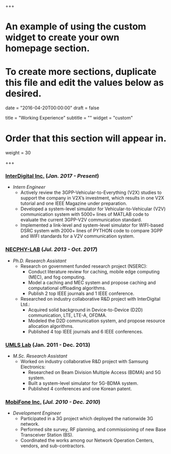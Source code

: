 +++
# An example of using the custom widget to create your own homepage section.
# To create more sections, duplicate this file and edit the values below as desired.

date = "2016-04-20T00:00:00"
draft = false

title = "Working Experience"
subtitle = ""
widget = "custom"

# Order that this section will appear in.
weight = 30

+++


### [InterDigital Inc.](http://www.interdigital.com/) (*Jan. 2017 - Present*)
- *Intern Engineer*
	- Actively review the 3GPP-Vehicular-to-Everything (V2X) studies to support the company in V2X’s
investment, which results in one V2X tutorial and one IEEE Magazine under preparation.
	- Developed a system-level simulator for Vehicular-to-Vehicular (V2V) communication system with 5000+
lines of MATLAB code to evaluate the current 3GPP-V2V communication standard.
	- Implemented a link-level and system-level simulator for WIFI-based DSRC system with 2000+ lines of
PYTHON code to compare 3GPP and WIFI standards for a V2V communication system.

### [NECPHY-LAB](http://necphy-lab.com/) (*Jul. 2013 - Oct. 2017*)

- *Ph.D. Research Assistant*
	- Research on government funded research project (NSERC):
		- Conduct literature review for caching, mobile edge computing (MEC), and fog computing.
		- Model a caching and MEC system and propose caching and computational offloading algorithms.
		- Publish 2 top IEEE journals and 1 IEEE conference.
	- Researched on industry collaborative R&D project with InterDigital Ltd.:
		- Acquired solid background in Device-to-Device (D2D) communication, LTE, LTE-A, OFDMA.
		- Modeled the D2D communication system, and propose resource allocation algorithms.
		- Published 4 top IEEE journals and 6 IEEE conferences.

### [UMLS Lab](http://umls.kaist.ac.kr/english/index.html)  (Jan. 2011 - Dec. 2013)
- *M.Sc. Research Assistant*
	- Worked on industry collaborative R&D project with Samsung Electronics:
		- Researched on Beam Division Multiple Access (BDMA) and 5G system.
		- Built a system-level simulator for 5G-BDMA system.
		- Published 4 conferences and one Korean patent.

### [MobiFone Inc.](https://en.wikipedia.org/wiki/MobiFone) (*Jul. 2010 - Dec. 2010*)
- *Development Engineer*
	- Participated in a 3G project which deployed the nationwide 3G network.
	- Performed site survey, RF planning, and commissioning of new Base Transceiver Station (BS).
	- Coordinated the works among our Network Operation Centers, vendors, and sub-contractors.